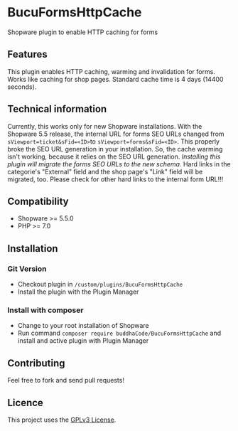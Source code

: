 # BucuFormsHttpCache
Shopware plugin to enable HTTP caching for forms

## Features
This plugin enables HTTP caching, warming and invalidation for forms. Works like caching for shop pages. Standard cache time is 4 days (14400 seconds).

## Technical information
Currently, this works only for new Shopware installations. With the Shopware 5.5 release, the internal URL for forms SEO URLs changed from `sViewport=ticket&sFid=<ID>`to `sViewport=forms&sFid=<ID>`. This properly broke the SEO URL generation in your installation. So, the cache warming isn't working, because it relies on the SEO URL generation. *Installing this plugin will migrate the forms SEO URLs to the new schema.* Hard links in the categorie's "External" field and the shop page's "Link" field will be migrated, too. Please check for other hard links to the internal form URL!!!

## Compatibility
* Shopware >= 5.5.0
* PHP >= 7.0

## Installation

### Git Version
* Checkout plugin in `/custom/plugins/BucuFormsHttpCache`
* Install the plugin with the Plugin Manager

### Install with composer
* Change to your root installation of Shopware
* Run command `composer require buddhaCode/BucuFormsHttpCache` and install and active plugin with Plugin Manager 

## Contributing
Feel free to fork and send pull requests!

## Licence
This project uses the [GPLv3 License](LICENCE).
